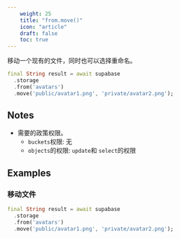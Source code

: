 ```yaml
---
    weight: 25
    title: "from.move()"
    icon: "article"
    draft: false
    toc: true
---
```


移动一个现有的文件，同时也可以选择重命名。


```dart
final String result = await supabase
  .storage
  .from('avatars')
  .move('public/avatar1.png', 'private/avatar2.png');
```






## Notes

- 需要的政策权限。
  - `buckets`权限: 无 
  - `objects`的权限: `update`和 `select`的权限










## Examples

### 移动文件



```dart
final String result = await supabase
  .storage
  .from('avatars')
  .move('public/avatar1.png', 'private/avatar2.png');
```